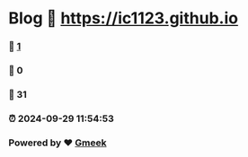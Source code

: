# Blog :link: https://ic1123.github.io 
### :page_facing_up: [1](https://ic1123.github.io/tag.html) 
### :speech_balloon: 0 
### :hibiscus: 31 
### :alarm_clock: 2024-09-29 11:54:53 
### Powered by :heart: [Gmeek](https://github.com/Meekdai/Gmeek)
